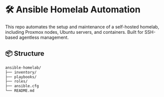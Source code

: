 # 🛠️ Ansible Homelab Automation

This repo automates the setup and maintenance of a self-hosted homelab, including Proxmox nodes, Ubuntu servers, and containers. Built for SSH-based agentless management.

## 📦 Structure

```bash
ansible-homelab/
├── inventory/
├── playbooks/
├── roles/
├── ansible.cfg
└── README.md

